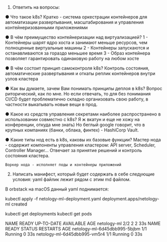 1.	Ответить на вопросы:

●	Что такое k8s?
    Кратко - система оркестрации контейнеров для автоматизации развертывания, масштабирования и управления контейнеризованными приложениями

●	В чём преимущество контейнеризации над виртуализацией?
    1 - Контейнеры шарят ядро хоста и занимают меньше ресурсов, чем полноценные виртуальные машины
    2 - Контейнеры запускаются и останавливаются за гораздо меньшее время
    3 - Образ контейнера позволяет гарантировать одинаковую работу на любом хосте

●	В чём состоит принцип самоконтроля k8s?
    Контроль состояния, автоматические развертывания и откаты реплик контейнеров внутри узлов кластера

●	Как вы думаете, зачем Вам понимать принципы деплоя в k8s?
    Вопрос риторический, как по мне. Но если отвечать, то для без понимания CI/CD будет проблематично складно организовать свою работу, в частности выкатывать новые вещи в прод.

●	Какое из средств управления секретами наиболее распространено в использовании совместно с k8s?
    Я ж вкатун и еще не хожу на конференции, откуда мне знать)
    Но беглый google говорит, что в крупных компаниях (банки, облака, финтех) - HashiCorp Vault.

●	Какие типы нод есть в k8s, каковы их базовые функции?
    Мастер нода - содержит компоненты управления кластером: API server, Scheduler, Controller Manager...
    Отвечает за принятие решений и контроль состояния кластера.

    Воркер нода - исполняет поды и контейнеры приложений


2.   Написать манифест, который будет содержать в себе следующие условия:
    yaml файлик лежит рядом с этим md файлом.
    

В orbstack на macOS данный yaml поднимается:

kubectl apply -f netology-ml-deployment.yaml
deployment.apps/netology-ml created

kubectl get deployments
kubectl get pods

NAME          READY   UP-TO-DATE   AVAILABLE   AGE
netology-ml   2/2     2            2           33s
NAME                           READY   STATUS    RESTARTS   AGE
netology-ml-6d45dbb995-5bjbm   1/1     Running   0          33s
netology-ml-6d45dbb995-vm5r4   1/1     Running   0          33s